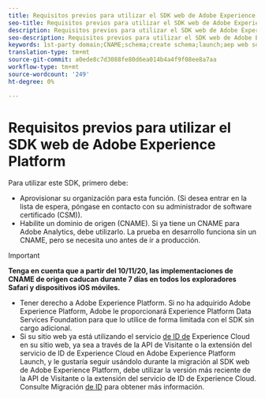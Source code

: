 ```yaml
---
title: Requisitos previos para utilizar el SDK web de Adobe Experience Platform
seo-title: Requisitos previos para utilizar el SDK web de Adobe Experience Platform
description: Requisitos previos para utilizar el SDK web de Adobe Experience Platform
seo-description: Requisitos previos para utilizar el SDK web de Adobe Experience Platform
keywords: 1st-party domain;CNAME;schema;create schema;launch;aep web sdk extension;extension;configuration id;configuration tool;data element;create data element;XDM Object;sendEvent;send Event;
translation-type: tm+mt
source-git-commit: a0ede8c7d3088fe80d6ea014b4a4f9f08ee8a7aa
workflow-type: tm+mt
source-wordcount: '249'
ht-degree: 0%

---
```



# Requisitos previos para utilizar el SDK web de Adobe Experience Platform

Para utilizar este SDK, primero debe:

- Aprovisionar su organización para esta función. (Si desea entrar en la lista de espera, póngase en contacto con su administrador de software certificado (CSM)).
- Habilite un dominio de origen (CNAME). Si ya tiene un CNAME para Adobe Analytics, debe utilizarlo. La prueba en desarrollo funciona sin un CNAME, pero se necesita uno antes de ir a producción.

>[!IMPORTANT]
>
>**Tenga en cuenta que a partir del 10/11/20, las implementaciones de CNAME de origen caducan durante 7 días en todos los exploradores Safari y dispositivos iOS móviles.**

- Tener derecho a Adobe Experience Platform. Si no ha adquirido Adobe Experience Platform, Adobe le proporcionará Experience Platform Data Services Foundation para que lo utilice de forma limitada con el SDK sin cargo adicional.
- Si su sitio web ya está utilizando el servicio [de ID de](https://experienceleague.adobe.com/docs/experience-platform/edge/identity/overview.html) Experience Cloud en su sitio web, ya sea a través de la API de Visitante o la extensión del servicio de ID de Experience Cloud en Adobe Experience Platform Launch, y le gustaría seguir usándolo durante la migración al SDK web de Adobe Experience Platform, debe utilizar la versión más reciente de la API de Visitante o la extensión del servicio de ID de Experience Cloud. Consulte Migración [de ID](https://experienceleague.adobe.com/docs/experience-platform/edge/identity/overview.html?lang=en#identity) para obtener más información.
